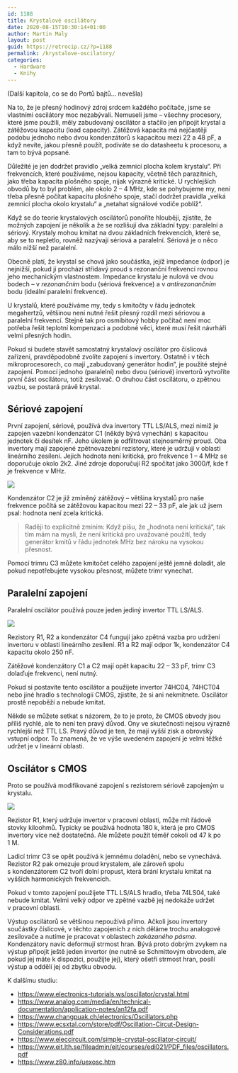 ```yaml
---
id: 1188
title: Krystalové oscilátory
date: 2020-08-15T10:30:14+01:00
author: Martin Maly
layout: post
guid: https://retrocip.cz/?p=1188
permalink: /krystalove-oscilatory/
categories:
  - Hardware
  - Knihy
---
```

(Další kapitola, co se do Portů bajtů&#8230; nevešla)

Na to, že je přesný hodinový zdroj srdcem každého počítače, jsme se vlastními oscilátory moc nezabývali. Nemuseli jsme – všechny procesory, které jsme použili, měly zabudovaný oscilátor a stačilo jen připojit krystal a zátěžovou kapacitu (load capacity). Zátěžová kapacita má nejčastěji podobu jednoho nebo dvou kondenzátorů s&nbsp;kapacitou mezi 22 a 48 pF, a když nevíte, jakou přesně použít, podíváte se do datasheetu k&nbsp;procesoru, a tam to bývá popsané.

Důležité je jen dodržet pravidlo „velká zemnicí plocha kolem krystalu“. Při frekvencích, které používáme, nejsou kapacity, včetně těch parazitních, jako třeba kapacita plošného spoje, nijak výrazně kritické. U rychlejších obvodů by to byl problém, ale okolo 2 – 4 MHz, kde se pohybujeme my, není třeba přesně počítat kapacitu plošného spoje, stačí dodržet pravidla &#8222;velká zemnicí plocha okolo krystalu&#8220; a &#8222;netahat signálové vodiče poblíž&#8220;.

Když se do teorie krystalových oscilátorů ponoříte hlouběji, zjistíte, že možných zapojení je několik a že se rozlišují dva základní typy: paralelní a sériový. Krystaly mohou kmitat na dvou základních frekvencích, které se, aby se to nepletlo, rovněž nazývají sériová a paralelní. Sériová je o něco málo nižší než paralelní.

Obecně platí, že krystal se chová jako součástka, jejíž impedance (odpor) je nejnižší, pokud jí prochází střídavý proud s rezonanční frekvencí rovnou jeho mechanickým vlastnostem. Impedance krystalu je nulová ve dvou bodech – v _rezonančním_ bodu (sériová frekvence) a v _antirezonančním_ bodu (ideální paralelní frekvence).

U krystalů, které používáme my, tedy s&nbsp;kmitočty v&nbsp;řádu jednotek megahertzů, většinou není nutné řešit přesný rozdíl mezi sériovou a paralelní frekvencí. Stejně tak pro osmibitový hobby počítač není moc potřeba řešit teplotní kompenzaci a podobné věci, které musí řešit návrháři velmi přesných hodin.

Pokud si budete stavět samostatný krystalový oscilátor pro číslicová zařízení, pravděpodobně zvolíte zapojení s invertory. Ostatně i v těch mikroprocesorech, co mají &#8222;zabudovaný generátor hodin&#8220;, je použité stejné zapojení. Pomocí jednoho (paralelní) nebo dvou (sériové) invertorů vytvoříte první část oscilátoru, totiž zesilovač. O druhou část oscilátoru, o zpětnou vazbu, se postará právě krystal. 

## Sériové zapojení

První zapojení, sériové, používá dva invertory TTL LS/ALS, mezi nimiž je zapojen vazební kondenzátor C1 (někdy bývá vynechán) s kapacitou jednotek či desítek nF. Jeho úkolem je odfiltrovat stejnosměrný proud. Oba invertory mají zapojené zpětnovazební rezistory, které je udržují v oblasti lineárního zesílení. Jejich hodnota není kritická, pro frekvence 1 – 4 MHz se doporučuje okolo 2k2. Jiné zdroje doporučují R2 spočítat jako 3000/f, kde f je frekvence v MHz.

![](https://retrocip.cz/wp-content/uploads/sites/6/2020/08/serial-1024x552.png)

Kondenzátor C2 je již zmíněný zátěžový – většina krystalů pro naše frekvence počítá se zátěžovou kapacitou mezi 22 – 33 pF, ale jak už jsem psal: hodnota není zcela kritická.

<blockquote class="wp-block-quote">
  <p>
    Raději to explicitně zmíním: Když píšu, že „hodnota není kritická“, tak tím mám na mysli, že není kritická pro uvažované použití, tedy generátor kmitů v řádu jednotek MHz bez nároku na vysokou přesnost.
  </p>
</blockquote>

Pomocí trimru C3 můžete kmitočet celého zapojení ještě jemně doladit, ale pokud nepotřebujete vysokou přesnost, můžete trimr vynechat. 

## Paralelní zapojení

Paralelní oscilátor používá pouze jeden jediný invertor TTL LS/ALS.

![](https://retrocip.cz/wp-content/uploads/sites/6/2020/08/parallel-ls-908x1024.png)

Rezistory R1, R2 a kondenzátor C4 fungují jako zpětná vazba pro udržení invertoru v oblasti lineárního zesílení. R1 a R2 mají odpor 1k, kondenzátor C4 kapacitu okolo 250 nF.

Zátěžové kondenzátory C1 a C2 mají opět kapacitu 22 – 33 pF, trimr C3 dolaďuje frekvenci, není nutný.

Pokud si postavíte tento oscilátor a použijete invertor 74HC04, 74HCT04 nebo jiné hradlo s technologií CMOS, zjistíte, že si ani nekmitnete. Oscilátor prostě nepoběží a nebude kmitat.

Někde se můžete setkat s názorem, že to je proto, že CMOS obvody jsou příliš rychlé, ale to není ten pravý důvod. Ony ve skutečnosti nejsou výrazně rychlejší než TTL LS. Pravý důvod je ten, že mají vyšší zisk a obrovský vstupní odpor. To znamená, že ve výše uvedeném zapojení je velmi těžké udržet je v lineární oblasti.

## Oscilátor s CMOS

Proto se používá modifikované zapojení s&nbsp;rezistorem sériově zapojeným u krystalu.

![](https://retrocip.cz/wp-content/uploads/sites/6/2020/08/parallel-1024x881.png)

Rezistor R1, který udržuje invertor v&nbsp;pracovní oblasti, může mít řádově stovky kiloohmů. Typicky se používá hodnota 180 k, která je pro CMOS invertory více než dostatečná. Ale můžete použít téměř cokoli od 47 k&nbsp;po 1&nbsp;M.

Ladicí trimr C3 se opět používá k&nbsp;jemnému doladění, nebo se vynechává. Rezistor R2 pak omezuje proud krystalem, ale zároveň spolu s&nbsp;kondenzátorem C2 tvoří dolní propust, která brání krystalu kmitat na vyšších harmonických frekvencích.

Pokud v tomto zapojení použijete TTL LS/ALS hradlo, třeba 74LS04, také nebude kmitat. Velmi velký odpor ve zpětné vazbě jej nedokáže udržet v pracovní oblasti.

Výstup oscilátorů se většinou nepoužívá přímo. Ačkoli jsou invertory součástky číslicové, v těchto zapojeních z nich děláme trochu analogové zesilovače a nutíme je pracovat v oblastech _zakázaného pásma_. Kondenzátory navíc deformují strmost hran. Bývá proto dobrým zvykem na výstup připojit ještě jeden invertor (ne nutně se Schmittovým obvodem, ale pokud jej máte k dispozici, použijte jej), který ošetří strmost hran, posílí výstup a oddělí jej od zbytku obvodu.

K dalšímu studiu:

  * <https://www.electronics-tutorials.ws/oscillator/crystal.html>
  * <https://www.analog.com/media/en/technical-documentation/application-notes/an12fa.pdf>
  * <https://www.changpuak.ch/electronics/Oscillators.php>
  * <https://www.ecsxtal.com/store/pdf/Oscillation-Circut-Design-Considerations.pdf>
  * <https://www.eleccircuit.com/simple-crystal-oscillator-circuit/>
  * <https://www.eit.lth.se/fileadmin/eit/courses/edi021/PDF_files/oscillators.pdf>
  * <https://www.z80.info/uexosc.htm>